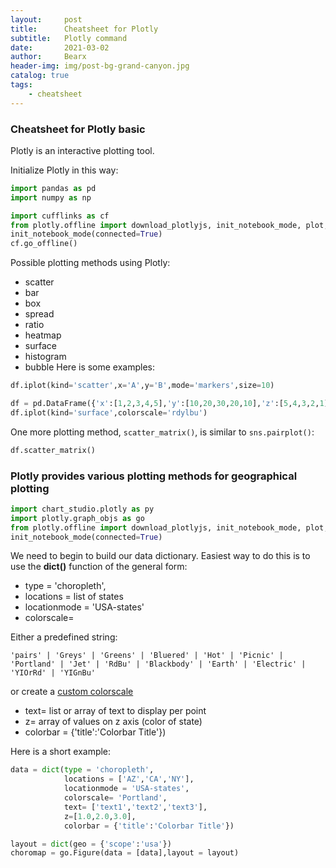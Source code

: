 ```yaml
---
layout:     post
title:      Cheatsheet for Plotly
subtitle:   Plotly command
date:       2021-03-02
author:     Bearx
header-img: img/post-bg-grand-canyon.jpg
catalog: true
tags:
    - cheatsheet
---
```


### Cheatsheet for Plotly basic

Plotly is an interactive plotting tool.

Initialize Plotly in this way:
```python
import pandas as pd
import numpy as np

import cufflinks as cf
from plotly.offline import download_plotlyjs, init_notebook_mode, plot, iplot
init_notebook_mode(connected=True)
cf.go_offline()
```

Possible plotting methods using Plotly:
* scatter
* bar
* box
* spread
* ratio
* heatmap
* surface
* histogram
* bubble
Here is some examples:
```python
df.iplot(kind='scatter',x='A',y='B',mode='markers',size=10)

df = pd.DataFrame({'x':[1,2,3,4,5],'y':[10,20,30,20,10],'z':[5,4,3,2,1]})
df.iplot(kind='surface',colorscale='rdylbu')
```

One more plotting method, `scatter_matrix()`, is similar to `sns.pairplot()`:
```python
df.scatter_matrix()
```

### Plotly provides various plotting methods for geographical plotting
```python
import chart_studio.plotly as py
import plotly.graph_objs as go 
from plotly.offline import download_plotlyjs, init_notebook_mode, plot, iplot
init_notebook_mode(connected=True) 
```

We need to begin to build our data dictionary. Easiest way to do this is to use the **dict()** function of the general form:

* type = 'choropleth',
* locations = list of states
* locationmode = 'USA-states'
* colorscale= 

Either a predefined string:

    'pairs' | 'Greys' | 'Greens' | 'Bluered' | 'Hot' | 'Picnic' | 'Portland' | 'Jet' | 'RdBu' | 'Blackbody' | 'Earth' | 'Electric' | 'YIOrRd' | 'YIGnBu'

or create a [custom colorscale](https://plot.ly/python/heatmap-and-contour-colorscales/)

* text= list or array of text to display per point
* z= array of values on z axis (color of state)
* colorbar = {'title':'Colorbar Title'})

Here is a short example:
```python
data = dict(type = 'choropleth',
            locations = ['AZ','CA','NY'],
            locationmode = 'USA-states',
            colorscale= 'Portland',
            text= ['text1','text2','text3'],
            z=[1.0,2.0,3.0],
            colorbar = {'title':'Colorbar Title'})

layout = dict(geo = {'scope':'usa'})
choromap = go.Figure(data = [data],layout = layout)
```
